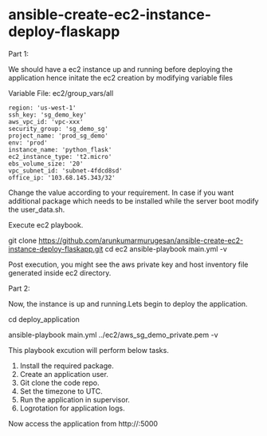 # ansible-create-ec2-instance-deploy-flaskapp

Part 1: 

We should have a ec2 instance up and running before deploying the application hence initate the ec2 creation by modifying variable files

Variable File: ec2/group_vars/all
  
    region: 'us-west-1'
    ssh_key: 'sg_demo_key'
    aws_vpc_id: 'vpc-xxx'
    security_group: 'sg_demo_sg'
    project_name: 'prod_sg_demo'
    env: 'prod'
    instance_name: 'python_flask'
    ec2_instance_type: 't2.micro'
    ebs_volume_size: '20'
    vpc_subnet_id: 'subnet-4fdcd8sd'
    office_ip: '103.68.145.343/32'
    
Change the value according to your requirement. In case if you want additional package which needs to be installed while the server boot modify the user_data.sh.

Execute ec2 playbook. 

git clone https://github.com/arunkumarmurugesan/ansible-create-ec2-instance-deploy-flaskapp.git
cd ec2
ansible-playbook main.yml -v

Post execution, you might see the aws private key and host inventory file generated inside ec2 directory. 

Part 2: 

Now, the instance is up and running.Lets begin to deploy the application.

cd deploy_application

ansible-playbook main.yml ../ec2/aws_sg_demo_private.pem -v

This playbook excution will perform below tasks.
  1. Install the required package.
  2. Create an application user.
  3. Git clone the code repo.
  4. Set the timezone to UTC.
  5. Run the application in supervisor.
  6. Logrotation for application logs.
  
Now access the application from http://<ipaddressoftheinstance>:5000

